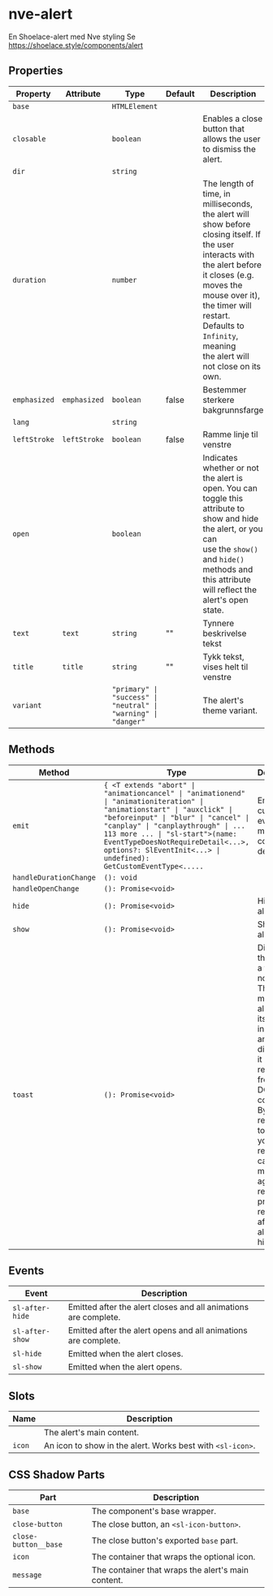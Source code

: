 # nve-alert

En Shoelace-alert med Nve styling
Se https://shoelace.style/components/alert

## Properties

| Property     | Attribute    | Type                                             | Default | Description                                      |
|--------------|--------------|--------------------------------------------------|---------|--------------------------------------------------|
| `base`       |              | `HTMLElement`                                    |         |                                                  |
| `closable`   |              | `boolean`                                        |         | Enables a close button that allows the user to dismiss the alert. |
| `dir`        |              | `string`                                         |         |                                                  |
| `duration`   |              | `number`                                         |         | The length of time, in milliseconds, the alert will show before closing itself. If the user interacts with<br />the alert before it closes (e.g. moves the mouse over it), the timer will restart. Defaults to `Infinity`, meaning<br />the alert will not close on its own. |
| `emphasized` | `emphasized` | `boolean`                                        | false   | Bestemmer sterkere bakgrunnsfarge                |
| `lang`       |              | `string`                                         |         |                                                  |
| `leftStroke` | `leftStroke` | `boolean`                                        | false   | Ramme linje til venstre                          |
| `open`       |              | `boolean`                                        |         | Indicates whether or not the alert is open. You can toggle this attribute to show and hide the alert, or you can<br />use the `show()` and `hide()` methods and this attribute will reflect the alert's open state. |
| `text`       | `text`       | `string`                                         | ""      | Tynnere beskrivelse tekst                        |
| `title`      | `title`      | `string`                                         | ""      | Tykk tekst, vises helt til venstre               |
| `variant`    |              | `"primary" \| "success" \| "neutral" \| "warning" \| "danger"` |         | The alert's theme variant.                       |

## Methods

| Method                 | Type                                             | Description                                      |
|------------------------|--------------------------------------------------|--------------------------------------------------|
| `emit`                 | `{ <T extends "abort" \| "animationcancel" \| "animationend" \| "animationiteration" \| "animationstart" \| "auxclick" \| "beforeinput" \| "blur" \| "cancel" \| "canplay" \| "canplaythrough" \| ... 113 more ... \| "sl-start">(name: EventTypeDoesNotRequireDetail<...>, options?: SlEventInit<...> \| undefined): GetCustomEventType<.....` | Emits a custom event with more convenient defaults. |
| `handleDurationChange` | `(): void`                                       |                                                  |
| `handleOpenChange`     | `(): Promise<void>`                              |                                                  |
| `hide`                 | `(): Promise<void>`                              | Hides the alert                                  |
| `show`                 | `(): Promise<void>`                              | Shows the alert.                                 |
| `toast`                | `(): Promise<void>`                              | Displays the alert as a toast notification. This will move the alert out of its position in the DOM and, when<br />dismissed, it will be removed from the DOM completely. By storing a reference to the alert, you can reuse it by<br />calling this method again. The returned promise will resolve after the alert is hidden. |

## Events

| Event           | Description                                      |
|-----------------|--------------------------------------------------|
| `sl-after-hide` | Emitted after the alert closes and all animations are complete. |
| `sl-after-show` | Emitted after the alert opens and all animations are complete. |
| `sl-hide`       | Emitted when the alert closes.                   |
| `sl-show`       | Emitted when the alert opens.                    |

## Slots

| Name   | Description                                      |
|--------|--------------------------------------------------|
|        | The alert's main content.                        |
| `icon` | An icon to show in the alert. Works best with `<sl-icon>`. |

## CSS Shadow Parts

| Part                 | Description                                      |
|----------------------|--------------------------------------------------|
| `base`               | The component's base wrapper.                    |
| `close-button`       | The close button, an `<sl-icon-button>`.         |
| `close-button__base` | The close button's exported `base` part.         |
| `icon`               | The container that wraps the optional icon.      |
| `message`            | The container that wraps the alert's main content. |

